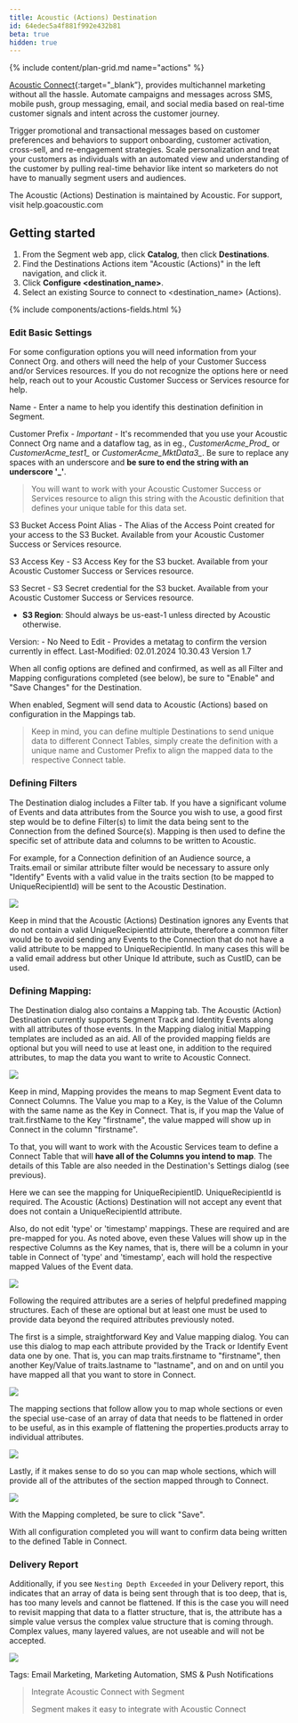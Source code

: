 ```yaml
---
title: Acoustic (Actions) Destination
id: 64edec5a4f881f992e432b81
beta: true
hidden: true
---
```

{% include content/plan-grid.md name="actions" %}

[Acoustic Connect](https://acoustic.com/?utm_source=segmentio&utm_medium=docs&utm_Connect=partners){:target="_blank”}, provides multichannel marketing without all the hassle. Automate campaigns and messages across SMS, mobile push, group messaging, email, and social media based on real-time customer signals and intent across the customer journey. 

Trigger promotional and transactional messages based on customer preferences and behaviors to support onboarding, customer activation, cross-sell, and re-engagement strategies. Scale personalization and treat your customers as individuals with an automated view and understanding of the customer by pulling real-time behavior like intent so marketers do not have to manually segment users and audiences.

The Acoustic (Actions) Destination is maintained by Acoustic. For support, visit help.goacoustic.com

## Getting started

1. From the Segment web app, click **Catalog**, then click **Destinations**.
2. Find the Destinations Actions item "Acoustic (Actions)" in the left navigation, and click it.
3. Click **Configure <destination_name>**.
4. Select an existing Source to connect to <destination_name> (Actions).

{% include components/actions-fields.html %}

### Edit Basic Settings

For some configuration options you will need information from your Connect Org. and others will need the help of your Customer Success and/or Services resources. If you do not recognize the options here or need help, reach out to your Acoustic Customer Success or Services resource for help.

Name  -	Enter a name to help you identify this destination definition in Segment.

Customer Prefix - *Important* - It's recommended that you use your Acoustic Connect Org name and a dataflow tag, as in eg., *CustomerAcme_Prod_* or *CustomerAcme_test1_* or *CustomerAcme_MktData3_*. Be sure to replace any spaces with an underscore and **be sure to end the string with an underscore '_'**.

> You will want to work with your Acoustic Customer Success or Services resource to align this string with the Acoustic definition that defines your unique table for this data set.

S3 Bucket Access Point Alias - The Alias of the Access Point created for your access to the S3 Bucket. Available from your Acoustic Customer Success or Services resource.

S3 Access Key  -  S3 Access Key for the S3 bucket. Available from your Acoustic Customer Success or Services resource.

S3 Secret -  S3 Secret credential for the S3 bucket. Available from your Acoustic Customer Success or Services resource.

- **S3 Region**: Should always be us-east-1 unless directed by Acoustic otherwise.

Version:	- No Need to Edit - Provides a metatag to confirm the version currently in effect.
Last-Modified: 02.01.2024 10.30.43
Version 1.7

When all config options are defined and confirmed, as well as all Filter and Mapping configurations completed (see below), be sure to "Enable" and "Save Changes" for the Destination.

When enabled, Segment will send data to Acoustic (Actions) based on configuration in the Mappings tab.

> Keep in mind, you can define multiple Destinations to send unique data to different Connect Tables, simply create the definition with a unique name and Customer Prefix to align the mapped data to the respective Connect table.


### Defining Filters

The Destination dialog includes a Filter tab. If you have a significant volume of Events and data attributes from the Source you wish to use, a good first step would be to define Filter(s) to limit the data being sent to the Connection from the defined Source(s). Mapping is then used to define the specific set of attribute data and columns to be written to Acoustic.

For example, for a Connection definition of an Audience source, a Traits.email or similar attribute filter would be necessary to assure only "Identify" Events with a valid value in the traits section (to be mapped to UniqueRecipientId) will be sent to the Acoustic Destination.

![](assets/20240422_152921_image.png)

Keep in mind that the Acoustic (Actions) Destination ignores any Events that do not contain a valid UniqueRecipientId attribute, therefore a common filter would be to avoid sending any Events to the Connection that do not have a valid attribute to be mapped to UniqueRecipientId. In many cases this will be a valid email address but other Unique Id attribute, such as CustID, can be used.




### Defining Mapping:

The Destination dialog also contains a Mapping tab. The Acoustic (Action) Destination currently supports Segment Track and Identity Events along with all attributes of those events. In the Mapping dialog initial Mapping templates are included as an aid. All of the provided mapping fields are optional but you will need to use at least one, in addition to the required attributes, to map the data you want to write to Acoustic Connect.

![](assets/20240422_153616_image.png)

Keep in mind, Mapping provides the means to map Segment Event data to Connect Columns. The Value you map to a Key, is the Value of the Column with the same name as the Key in Connect. That is, if you map the Value of trait.firstName to the Key "firstname", the value mapped will show up in Connect in the column "firstname".

To that, you will want to work with the Acoustic Services team to define a Connect Table that will **have all of the Columns you intend to map**. The details of this Table are also needed in the Destination's Settings dialog (see previous).

Here we can see the mapping for UniqueRecipientID. UniqueRecipientId is required. The Acoustic (Actions) Destination will not accept any event that does not contain a UniqueRecipientId attribute.

Also, do not edit 'type' or 'timestamp' mappings. These are required and are pre-mapped for you. As noted above, even these Values will show up in the respective Columns as the Key names, that is, there will be a column in your table in Connect of 'type' and 'timestamp', each will hold the respective mapped Values of the Event data.

![](assets/20240422_152537_image.png)

Following the required attributes are a series of helpful predefined mapping structures. Each of these are optional but at least one must be used to provide data beyond the required attributes previously noted.

The first is a simple, straightforward Key and Value mapping dialog. You can use this dialog to map each attribute provided by the Track or Identify Event data one by one. That is, you can map traits.firstname to "firstname", then another Key/Value of traits.lastname to "lastname", and on and on until you have mapped all that you want to store in Connect.

![](assets/20240422_155823_image.png)

The mapping sections that follow allow you to map whole sections or even the special use-case of an array of data that needs to be flattened in order to be useful, as in this example of flattening the properties.products array to individual attributes.

![](assets/20240422_155857_image.png)

Lastly, if it makes sense to do so you can map whole sections, which will provide all of the attributes of the section mapped through to Connect.

![](assets/20240422_160007_image.png)

With the Mapping completed, be sure to click "Save".

With all configuration completed you will want to confirm data being written to the defined Table in Connect.

### Delivery Report

Additionally, if you see `Nesting Depth Exceeded` in your Delivery report, this indicates that an array of data is being sent through that is too deep, that is, has too many levels and cannot be flattened. If this is the case you will need to revisit mapping that data to a flatter structure, that is, the attribute has a simple value versus the complex value structure that is coming through. Complex values, many layered values, are not useable and will not be accepted.

![](assets/20240422_161221_image.png)

Tags: Email Marketing, Marketing Automation, SMS & Push Notifications

> Integrate Acoustic Connect with Segment
>
> Segment makes it easy to integrate with Acoustic Connect
